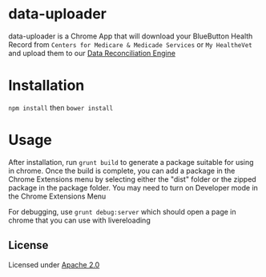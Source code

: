 data-uploader
=========

data-uploader is a Chrome App that will download your BlueButton Health Record from `Centers for Medicare & Medicade Services` or `My HealtheVet` and upload them to our [Data Reconciliation Engine](amida-tech/DRE)

Installation
===================
`npm install` then `bower install`

Usage
=================

After installation, run `grunt build` to generate a package suitable for using in chrome.  Once the build is complete, you can add a package in the Chrome Extensions menu by selecting either the "dist" folder or the zipped package in the package folder.  You may need to turn on Developer mode in the Chrome Extensions Menu

For debugging, use `grunt debug:server` which should open a page in chrome that you can use with livereloading

## License

Licensed under [Apache 2.0](./LICENSE)